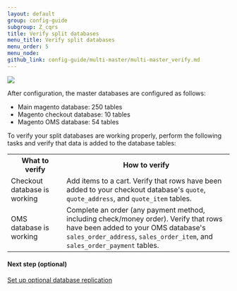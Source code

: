 ```yaml
---
layout: default
group: config-guide
subgroup: Z_cqrs
title: Verify split databases
menu_title: Verify split databases
menu_order: 5
menu_node: 
github_link: config-guide/multi-master/multi-master_verify.md
---
```


<img src="{{ site.baseurl }}common/images/ee-only_large.png">

After configuration, the master databases are configured as follows:

*	Main magento database: 250 tables
*	Magento checkout database: 10 tables
*	Magento OMS database: 54 tables

To verify your split databases are working properly, perform the following tasks and verify that data is added to the database tables:

<table>
<tbody>
	<col width="25%">
	<col width="75%">
	<tr>
		<th>What to verify</th>
		<th>How to verify</th>
	</tr>
<tr>
	<td>Checkout database is working</td>
	<td>Add items to a cart. Verify that rows have been added to your checkout database's <code>quote</code>, <code>quote_address</code>, and <code>quote_item</code> tables.</td>
</tr>
<tr>
	<td>OMS database is working</td>
	<td>Complete an order (any payment method, including check/money order). Verify that rows have been added to your OMS database's <code>sales_order_address</code>, <code>sales_order_item</code>, and <code>sales_order_payment</code> tables.</td>
</tr>
</tbody>
</table>


#### Next step (optional)
<a href="{{ site.gdeurl }}config-guide/multi-master/multi-master_slavedb.html">Set up optional database replication</a>